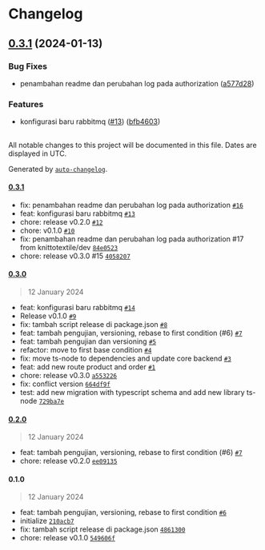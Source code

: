 # Changelog

## [0.3.1](https://github.com/knittotextile/rest-boilerplate-ts/compare/0.3.0...0.3.1) (2024-01-13)


### Bug Fixes

* penambahan readme dan perubahan log pada authorization ([a577d28](https://github.com/knittotextile/rest-boilerplate-ts/commit/a577d2895ec97ac807c6315aa6d53f866a3f68ba))


### Features

* konfigurasi baru rabbitmq ([#13](https://github.com/knittotextile/rest-boilerplate-ts/issues/13)) ([bfb4603](https://github.com/knittotextile/rest-boilerplate-ts/commit/bfb460348e37b0c48723baade8329dfe3ecac8e9))

##

All notable changes to this project will be documented in this file. Dates are displayed in UTC.

Generated by [`auto-changelog`](https://github.com/CookPete/auto-changelog).

#### [0.3.1](https://github.com/knittotextile/rest-boilerplate-ts/compare/0.3.0...0.3.1)

- fix: penambahan readme dan perubahan log pada authorization [`#16`](https://github.com/knittotextile/rest-boilerplate-ts/pull/16)
- feat: konfigurasi baru rabbitmq [`#13`](https://github.com/knittotextile/rest-boilerplate-ts/pull/13)
- chore: release v0.2.0 [`#12`](https://github.com/knittotextile/rest-boilerplate-ts/pull/12)
- chore: v0.1.0 [`#10`](https://github.com/knittotextile/rest-boilerplate-ts/pull/10)
- fix: penambahan readme dan perubahan log pada authorization #17 from knittotextile/dev [`84e0523`](https://github.com/knittotextile/rest-boilerplate-ts/commit/84e0523ae1f39e97d48ef92c430f5b54f8e1a622)
- chore: release v0.3.0  #15 [`4058207`](https://github.com/knittotextile/rest-boilerplate-ts/commit/4058207cf675851d95e242ec0a8d963a3bf8ce00)

#### [0.3.0](https://github.com/knittotextile/rest-boilerplate-ts/compare/0.2.0...0.3.0)

> 12 January 2024

- feat: konfigurasi baru rabbitmq  [`#14`](https://github.com/knittotextile/rest-boilerplate-ts/pull/14)
- Release v0.1.0 [`#9`](https://github.com/knittotextile/rest-boilerplate-ts/pull/9)
- fix: tambah script release di package.json [`#8`](https://github.com/knittotextile/rest-boilerplate-ts/pull/8)
- feat: tambah pengujian, versioning, rebase to first condition (#6) [`#7`](https://github.com/knittotextile/rest-boilerplate-ts/pull/7)
- feat: tambah pengujian dan versioning [`#5`](https://github.com/knittotextile/rest-boilerplate-ts/pull/5)
- refactor: move to first base condition [`#4`](https://github.com/knittotextile/rest-boilerplate-ts/pull/4)
- fix: move ts-node to dependencies and update core backend [`#3`](https://github.com/knittotextile/rest-boilerplate-ts/pull/3)
- feat: add new route product and order [`#1`](https://github.com/knittotextile/rest-boilerplate-ts/pull/1)
- chore: release v0.3.0 [`a553226`](https://github.com/knittotextile/rest-boilerplate-ts/commit/a553226fa31ac6032f184390edd61b4da74d822a)
- fix: conflict version [`664df9f`](https://github.com/knittotextile/rest-boilerplate-ts/commit/664df9f58e1efccf8a47008911278199909a1e3f)
- test: add new migration with typescript schema and add new library ts-node [`729ba7e`](https://github.com/knittotextile/rest-boilerplate-ts/commit/729ba7e5e367a801f34f6b62232b2281fdc852d5)

#### [0.2.0](https://github.com/knittotextile/rest-boilerplate-ts/compare/0.1.0...0.2.0)

> 12 January 2024

- feat: tambah pengujian, versioning, rebase to first condition (#6) [`#7`](https://github.com/knittotextile/rest-boilerplate-ts/pull/7)
- chore: release v0.2.0 [`ee09135`](https://github.com/knittotextile/rest-boilerplate-ts/commit/ee0913525e208f58a3979154767a3a91792444a4)

#### 0.1.0

> 12 January 2024

- feat: tambah pengujian, versioning, rebase to first condition [`#6`](https://github.com/knittotextile/rest-boilerplate-ts/pull/6)
- initialize [`210acb7`](https://github.com/knittotextile/rest-boilerplate-ts/commit/210acb7f173e0420e9acb05f05a02f825a18a87c)
- fix: tambah script release di package.json [`4861300`](https://github.com/knittotextile/rest-boilerplate-ts/commit/4861300c7c14f0748876915b2b0078b4ef775fbf)
- chore: release v0.1.0 [`549606f`](https://github.com/knittotextile/rest-boilerplate-ts/commit/549606ff9c8140e6b199adca2ea11e4988bb0966)
